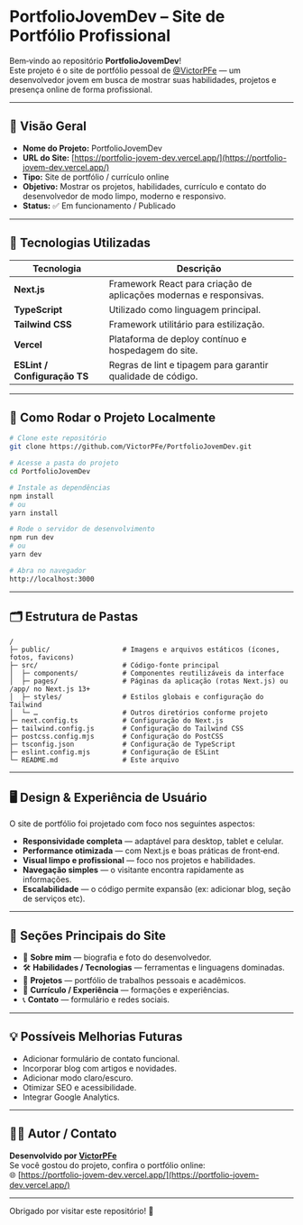 # PortfolioJovemDev – Site de Portfólio Profissional

Bem‑vindo ao repositório **PortfolioJovemDev**!  
Este projeto é o site de portfólio pessoal de [@VictorPFe](https://github.com/VictorPFe) — um desenvolvedor jovem em busca de mostrar suas habilidades, projetos e presença online de forma profissional.

---

## 🎯 Visão Geral

- **Nome do Projeto:** PortfolioJovemDev  
- **URL do Site:** [https://portfolio-jovem-dev.vercel.app/](https://portfolio-jovem-dev.vercel.app/)  
- **Tipo:** Site de portfólio / currículo online  
- **Objetivo:** Mostrar os projetos, habilidades, currículo e contato do desenvolvedor de modo limpo, moderno e responsivo.  
- **Status:** ✅ Em funcionamento / Publicado  

---

## 🧩 Tecnologias Utilizadas

| Tecnologia     | Descrição                                      |
|---------------|------------------------------------------------|
| **Next.js**   | Framework React para criação de aplicações modernas e responsivas. |
| **TypeScript**| Utilizado como linguagem principal. |
| **Tailwind CSS**| Framework utilitário para estilização. |
| **Vercel**    | Plataforma de deploy contínuo e hospedagem do site. |
| **ESLint / Configuração TS** | Regras de lint e tipagem para garantir qualidade de código. |

---

## 🚀 Como Rodar o Projeto Localmente

```bash
# Clone este repositório
git clone https://github.com/VictorPFe/PortfolioJovemDev.git

# Acesse a pasta do projeto
cd PortfolioJovemDev

# Instale as dependências
npm install
# ou
yarn install

# Rode o servidor de desenvolvimento
npm run dev
# ou
yarn dev

# Abra no navegador
http://localhost:3000
```

---

## 🗂 Estrutura de Pastas

```
/
├─ public/                  # Imagens e arquivos estáticos (ícones, fotos, favicons)
├─ src/                     # Código‑fonte principal
│  ├─ components/           # Componentes reutilizáveis da interface
│  ├─ pages/                # Páginas da aplicação (rotas Next.js) ou /app/ no Next.js 13+
│  ├─ styles/               # Estilos globais e configuração do Tailwind
│  └─ …                     # Outros diretórios conforme projeto
├─ next.config.ts           # Configuração do Next.js
├─ tailwind.config.js       # Configuração do Tailwind CSS
├─ postcss.config.mjs       # Configuração do PostCSS
├─ tsconfig.json            # Configuração de TypeScript
├─ eslint.config.mjs        # Configuração de ESLint
└─ README.md                # Este arquivo
```

---

## 🖥️ Design & Experiência de Usuário

O site de portfólio foi projetado com foco nos seguintes aspectos:

- **Responsividade completa** — adaptável para desktop, tablet e celular.  
- **Performance otimizada** — com Next.js e boas práticas de front‑end.  
- **Visual limpo e profissional** — foco nos projetos e habilidades.  
- **Navegação simples** — o visitante encontra rapidamente as informações.  
- **Escalabilidade** — o código permite expansão (ex: adicionar blog, seção de serviços etc).

---

## 🌟 Seções Principais do Site

- 👤 **Sobre mim** — biografia e foto do desenvolvedor.  
- 🛠 **Habilidades / Tecnologias** — ferramentas e linguagens dominadas.  
- 📁 **Projetos** — portfólio de trabalhos pessoais e acadêmicos.  
- 📄 **Currículo / Experiência** — formações e experiências.  
- 📞 **Contato** — formulário e redes sociais.  

---

## 💡 Possíveis Melhorias Futuras

- Adicionar formulário de contato funcional.  
- Incorporar blog com artigos e novidades.  
- Adicionar modo claro/escuro.  
- Otimizar SEO e acessibilidade.  
- Integrar Google Analytics.

---

## 🧑‍💻 Autor / Contato

**Desenvolvido por [VictorPFe](https://github.com/VictorPFe)**  
Se você gostou do projeto, confira o portfólio online:  
🌐 [https://portfolio-jovem-dev.vercel.app/](https://portfolio-jovem-dev.vercel.app/)  

---

Obrigado por visitar este repositório! 🎉
